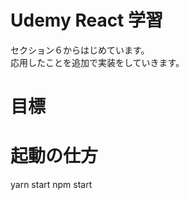 # Udemy React 学習

セクション６からはじめています。<br>
応用したことを追加で実装をしていきます。<br>

# 目標

# 起動の仕方

yarn start
npm start
